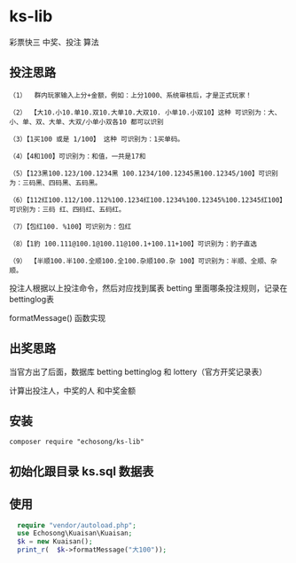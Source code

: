 # ks-lib
彩票快三 中奖、投注 算法

## 投注思路

    （1）  群内玩家输入上分+金额，例如：上分1000、系统审核后，才是正式玩家！
    
    （2） 【大10.小10.单10.双10.大单10.大双10. 小单10.小双10】这种 可识别为：大、小、单、双、大单、大双/小单小双各10 都可以识别
    
    （3）【1买100 或是 1/100】 这种 可识别为：1买单码。
    
    （4）【4和100】可识别为：和值，一共是17和
    
    （5）【123黑100.123/100.1234黑 100.1234/100.12345黑100.12345/100】可识别为：三码黑、四码黑、五码黑。
    
    （6）【112红100.112/100.112%100.1234红100.1234%100.12345%100.12345红100】可识别为：三码 红、四码红、五码红。
    
    （7）【包红100. %100】可识别为：包红
    
    （8）【1豹 100.111@100.1@100.11@100.1+100.11+100】可识别为：豹子直选
    
    （9） 【半顺100.半100.全顺100.全100.杂顺100.杂 100】可识别为：半顺、全顺、杂顺。
    
  投注人根据以上投注命令，然后对应找到属表 betting 里面哪条投注规则，记录在 bettinglog表
  
  formatMessage() 函数实现
  
  ## 出奖思路
  
  当官方出了后面，数据库 betting  bettinglog 和 lottery（官方开奖记录表）
  
  计算出投注人，中奖的人 和中奖金额
  
  
  ## 安装
  
    composer require "echosong/ks-lib"
  
  ## 初始化跟目录 ks.sql 数据表
  
  ## 使用
  
  ```php
    require "vendor/autoload.php";
    use Echosong\Kuaisan\Kuaisan;
    $k = new Kuaisan();
    print_r(  $k->formatMessage("大100"));
  ```
  


